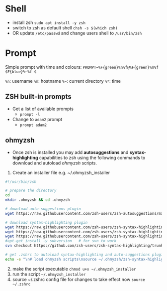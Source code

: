# Shell
- install zsh
`sudo apt install -y zsh`
- switch to zsh as default shell
`chsh -s $(which zsh)` 
- OR update `/etc/passwd` and change users shell to `/usr/bin/zsh`

# Prompt
Simple prompt with time and colours:
`PROMPT=%F{green}%n%f@%F{green}%m%f $F{blue}%~%f $`

`%n`: username
`%m`: hostname
`%~`: current directory
`%*`: time

## ZSH built-in prompts
- Get a list of available prompts
	- `prompt -l`
- Change to `adam2` prompt
	- `prompt adam2`
## ohmyzsh
- Once zsh is installed you may add **autosuggestions** and **syntax-highlighting** capabilities to zsh using the following commands to download and autoload *ohmyzsh* scripts.
1) Create an installer file e.g. ~/.ohmyzsh_installer
```sh
#!/usr/bin/zsh

# prepare the directory
cd
mkdir .ohmyzsh && cd .ohmyzsh

# download auto-suggestions plugin
wget https://raw.githubusercontent.com/zsh-users/zsh-autosuggestions/master/zsh-autosuggestions.zsh --no-check-certificate

# download syntax-highlighting plugin
wget https://raw.githubusercontent.com/zsh-users/zsh-syntax-highlighting/master/zsh-syntax-highlighting.zsh --no-check-certificate
wget https://raw.githubusercontent.com/zsh-users/zsh-syntax-highlighting/master/.version --no-check-certificate
wget https://raw.githubusercontent.com/zsh-users/zsh-syntax-highlighting/master/.revision-hash --no-check-certificate
#apt-get install -y subversion   # for svn to work
svn checkout https://github.com/zsh-users/zsh-syntax-highlighting/trunk/highlighters

# get .zshrc to autoload syntax-highlighting and auto-suggestions plugins
echo -e "\n# load ohmyzsh scripts\nsource ~/.ohmyzsh/zsh-syntax-highlighting.zsh\nsource ~/.ohmyzsh/zsh-autosuggestions.zsh" >> ~/.zshrc
```
2) make the script executable     `chmod u+x ~/.ohmyzsh_installer`
3) run the script       `~/.ohmyzsh_installer`
4) source ~/.zshrc config file for changes to take effect now       `source ~/.zshrc`
